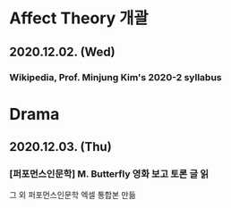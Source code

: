# Affect Theory 개괄 
## 2020.12.02. (Wed)
### Wikipedia, Prof. Minjung Kim's 2020-2 syllabus 

# Drama 
## 2020.12.03. (Thu)
### [퍼포먼스인문학] M. Butterfly 영화 보고 토론 글 읽
그 외 퍼포먼스인문학 엑셀 통합본 만듦
